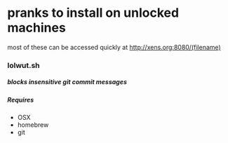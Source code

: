 # pranks to install on unlocked machines
most of these can be accessed quickly at http://xens.org:8080/(filename)
### lolwut.sh
##### blocks insensitive git commit messages
##### Requires
* OSX
* homebrew
* git
